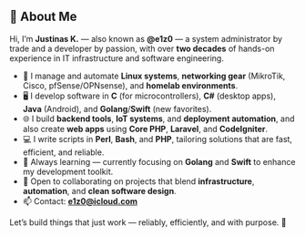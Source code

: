 ## 👋 About Me

Hi, I’m **Justinas K.** — also known as **@e1z0** — a system administrator by trade and a developer by passion, with over **two decades** of hands-on experience in IT infrastructure and software engineering.

- 🧰 I manage and automate **Linux systems**, **networking gear** (MikroTik, Cisco, pfSense/OPNsense), and **homelab environments**.
- 🖥️ I develop software in **C** (for microcontrollers), **C#** (desktop apps), **Java** (Android), and **Golang**/**Swift** (new favorites).
- 🌐 I build **backend tools**, **IoT systems**, and **deployment automation**, and also create **web apps** using **Core PHP**, **Laravel**, and **CodeIgniter**.
- 💻 I write scripts in **Perl**, **Bash**, and **PHP**, tailoring solutions that are fast, efficient, and reliable.
- 🔧 Always learning — currently focusing on **Golang** and **Swift** to enhance my development toolkit.
- 🤝 Open to collaborating on projects that blend **infrastructure**, **automation**, and **clean software design**.
- 📫 Contact: **e1z0@icloud.com**

Let’s build things that just work — reliably, efficiently, and with purpose. 🚀



<!---
e1z0/e1z0 is a ✨ special ✨ repository because its `README.md` (this file) appears on your GitHub profile.
You can click the Preview link to take a look at your changes.
--->
